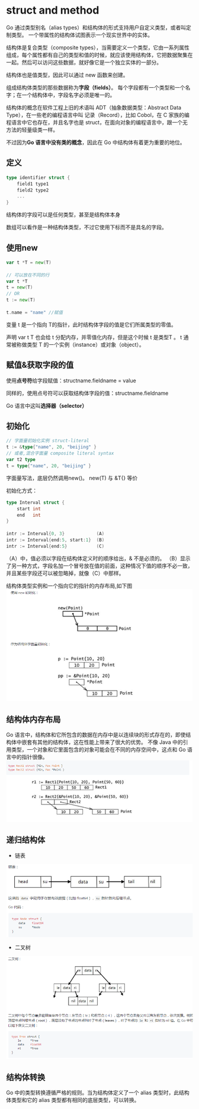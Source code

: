 # struct and method

Go 通过类型别名（alias types）和结构体的形式支持用户自定义类型，或者叫定制类型。
一个带属性的结构体试图表示一个现实世界中的实体。

结构体是复合类型（composite types），当需要定义一个类型，它由一系列属性组成，每个属性都有自己的类型和值的时候，就应该使用结构体，它把数据聚集在一起。然后可以访问这些数据，就好像它是一个独立实体的一部分。

结构体也是值类型，因此可以通过 new 函数来创建。

组成结构体类型的那些数据称为**字段（fields）**。
每个字段都有一个类型和一个名字；在一个结构体中，字段名字必须是唯一的。

结构体的概念在软件工程上旧的术语叫 ADT（抽象数据类型：Abstract Data Type），在一些老的编程语言中叫 记录（Record），比如 Cobol，在 C 家族的编程语言中它也存在，并且名字也是 struct，在面向对象的编程语言中，跟一个无方法的轻量级类一样。

不过因为**Go 语言中没有类的概念**，因此在 Go 中结构体有着更为重要的地位。

## 定义

```go
type identifier struct {
    field1 type1
    field2 type2
    ...
}
```

结构体的字段可以是任何类型，甚至是结构体本身

数组可以看作是一种结构体类型，不过它使用下标而不是具名的字段。

## 使用new

```go
var t *T = new(T)

// 可以放在不同的行
var t *T
t = new(T)
// OR
t := new(T)

t.name = "name" //赋值

```

变量 t 是一个指向 T的指针，此时结构体字段的值是它们所属类型的零值。

声明 var t T 也会给 t 分配内存，并零值化内存，但是这个时候 t 是类型T 。
t 通常被称做类型 T 的一个实例（instance）或对象（object）。

## 赋值&获取字段的值

使用**点号符**给字段赋值：structname.fieldname = value

同样的，使用点号符可以获取结构体字段的值：structname.fieldname

 Go 语言中这叫**选择器（selector）**

## 初始化

```go
// 字面量初始化实例 struct-literal
t := &type{"name", 20, "beijing" }
// 或者,混合字面量 composite literal syntax
var t2 type
t = type{"name", 20, "beijing" }
```

字面量写法，底层仍然调用new()。 new(T) 与 &T{} 等价

初始化方式：

```go
type Interval struct {
    start int
    end   int
}

intr := Interval{0, 3}            (A)
intr := Interval{end:5, start:1}  (B)
intr := Interval{end:5}           (C)
```

（A）中，值必须以字段在结构体定义时的顺序给出，& 不是必须的。
（B）显示了另一种方式，字段名加一个冒号放在值的前面，这种情况下值的顺序不必一致，并且某些字段还可以被忽略掉，就像（C）中那样。

结构体类型实例和一个指向它的指针的内存布局,如下图
![](./images/init-memory.png)

## 结构体内存布局

Go 语言中，结构体和它所包含的数据在内存中是以连续块的形式存在的，即使结构体中嵌套有其他的结构体，这在性能上带来了很大的优势。
不像 Java 中的引用类型，一个对象和它里面包含的对象可能会在不同的内存空间中，这点和 Go 语言中的指针很像。
![](./images/struct-memory-layout.png)

## 递归结构体

- 链表

![](./images/linked-list.png)

- 二叉树

![](./images/binary-tree.png)

## 结构体转换

Go 中的类型转换遵循严格的规则。当为结构体定义了一个 alias 类型时，此结构体类型和它的 alias 类型都有相同的底层类型，可以转换。
